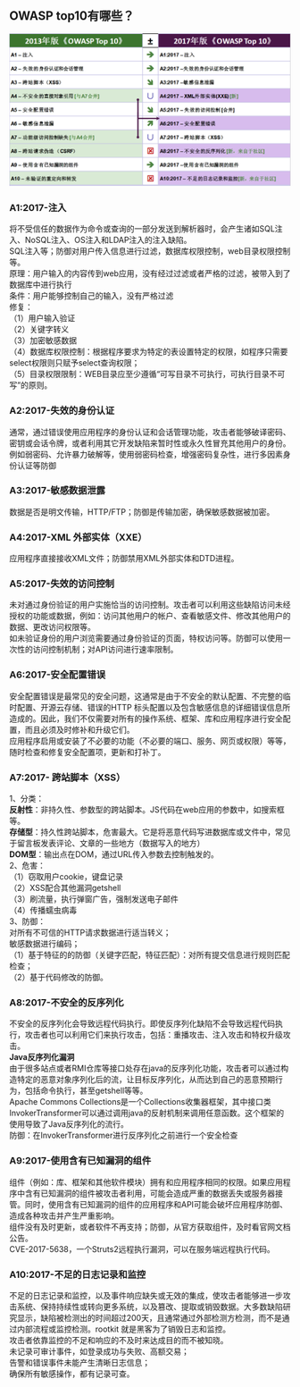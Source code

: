 ## OWASP top10有哪些？
<img src=https://github.com/n4ttt/Sec-Note/blob/main/Image/owasp.png>

### A1:2017-注入
将不受信任的数据作为命令或查询的一部分发送到解析器时，会产生诸如SQL注入、NoSQL注入、OS注入和LDAP注入的注入缺陷。</br>
SQL注入等；防御对用户传入信息进行过滤，数据库权限控制，web目录权限控制等。</br>
原理：用户输入的内容传到web应用，没有经过过滤或者严格的过滤，被带入到了数据库中进行执行</br>
条件：用户能够控制自己的输入，没有严格过滤</br>
修复：</br>
（1）用户输入验证</br>
（2）关键字转义</br>
（3）加密敏感数据</br>
（4）数据库权限控制：根据程序要求为特定的表设置特定的权限，如程序只需要select权限则只赋予select查询权限；</br>
（5）目录权限限制：WEB目录应至少遵循“可写目录不可执行，可执行目录不可写”的原则。</br>

### A2:2017-失效的身份认证
通常，通过错误使用应用程序的身份认证和会话管理功能，攻击者能够破译密码、密钥或会话令牌，或者利用其它开发缺陷来暂时性或永久性冒充其他用户的身份。</br>
例如弱密码、允许暴力破解等，使用弱密码检查，增强密码复杂性，进行多因素身份认证等防御

### A3:2017-敏感数据泄露
数据是否是明文传输，HTTP/FTP；防御是传输加密，确保敏感数据被加密。

### A4:2017-XML 外部实体（XXE）
应用程序直接接收XML文件；防御禁用XML外部实体和DTD进程。

### A5:2017-失效的访问控制
未对通过身份验证的用户实施恰当的访问控制。攻击者可以利用这些缺陷访问未经授权的功能或数据，例如：访问其他用户的帐户、查看敏感文件、修改其他用户的数据、更改访问权限等。</br>
如未验证身份的用户浏览需要通过身份验证的页面，特权访问等。防御可以使用一次性的访问控制机制；对API访问进行速率限制。

### A6:2017-安全配置错误
安全配置错误是最常见的安全问题，这通常是由于不安全的默认配置、不完整的临时配置、开源云存储、错误的HTTP 标头配置以及包含敏感信息的详细错误信息所造成的。因此，我们不仅需要对所有的操作系统、框架、库和应用程序进行安全配置，而且必须及时修补和升级它们。</br>
应用程序启用或安装了不必要的功能（不必要的端口、服务、网页或权限）等等，随时检查和修复安全配置项，更新和打补丁。

### A7:2017- 跨站脚本（XSS）
1、分类：</br>
**反射性**：非持久性、参数型的跨站脚本。JS代码在web应用的参数中，如搜索框等。</br>
**存储型**：持久性跨站脚本，危害最大。它是将恶意代码写进数据库或文件中，常见于留言板发表评论、文章的一些地方（数据写入的地方）</br>
**DOM型**：输出点在DOM，通过URL传入参数去控制触发的。</br>
2、危害：</br>
（1）窃取用户cookie，键盘记录</br>
（2）XSS配合其他漏洞getshell</br>
（3）刷流量，执行弹窗广告，强制发送电子邮件</br>
（4）传播蠕虫病毒</br>
3、防御：</br>
对所有不可信的HTTP请求数据进行适当转义；</br>
敏感数据进行编码；</br>
（1）基于特征的的防御（关键字匹配，特征匹配）：对所有提交信息进行规则匹配检查；</br>
（2）基于代码修改的防御。

### A8:2017-不安全的反序列化
不安全的反序列化会导致远程代码执行。即使反序列化缺陷不会导致远程代码执行，攻击者也可以利用它们来执行攻击，包括：重播攻击、注入攻击和特权升级攻击。</br>
**Java反序列化漏洞**</br>
由于很多站点或者RMI仓库等接口处存在java的反序列化功能，攻击者可以通过构造特定的恶意对象序列化后的流，让目标反序列化，从而达到自己的恶意预期行为，包括命令执行，甚至getshell等等。</br>
Apache Commons Collections是一个Collections收集器框架，其中接口类InvokerTransformer可以通过调用java的反射机制来调用任意函数。这个框架的使用导致了Java反序列化的流行。</br>
防御：在InvokerTransformer进行反序列化之前进行一个安全检查

### A9:2017-使用含有已知漏洞的组件
组件（例如：库、框架和其他软件模块）拥有和应用程序相同的权限。如果应用程序中含有已知漏洞的组件被攻击者利用，可能会造成严重的数据丢失或服务器接管。同时，使用含有已知漏洞的组件的应用程序和API可能会破坏应用程序防御、造成各种攻击并产生严重影响。</br>
组件没有及时更新，或者软件不再支持；防御，从官方获取组件，及时看官网文档公告。</br>
CVE-2017-5638，一个Struts2远程执行漏洞，可以在服务端远程执行代码。

### A10:2017-不足的日志记录和监控
不足的日志记录和监控，以及事件响应缺失或无效的集成，使攻击者能够进一步攻击系统、保持持续性或转向更多系统，以及篡改、提取或销毁数据。大多数缺陷研究显示，缺陷被检测出的时间超过200天，且通常通过外部检测方检测，而不是通过内部流程或监控检测。rootkit 就是黑客为了销毁日志和监控。</br>
攻击者依靠监控的不足和响应的不及时来达成目的而不被知晓。</br>
未记录可审计事件，如登录成功与失败、高额交易；</br>
告警和错误事件未能产生清晰日志信息；</br>
确保所有敏感操作，都有记录可查。
